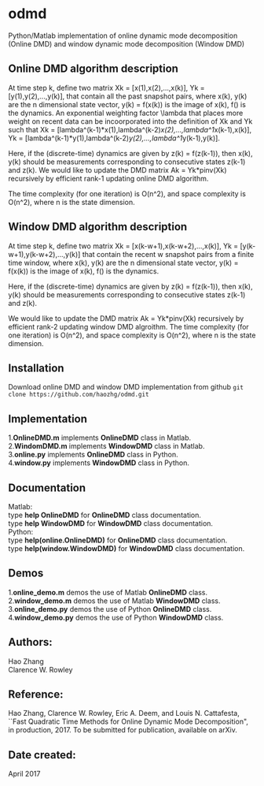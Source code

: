 # odmd
Python/Matlab implementation of online dynamic mode decomposition (Online DMD) and window dynamic mode decomposition (Window DMD)

## Online DMD algorithm description
At time step k, define two matrix Xk = [x(1),x(2),...,x(k)], Yk = [y(1),y(2),...,y(k)],
that contain all the past snapshot pairs, where x(k), y(k) are the n dimensional state vector, y(k) = f(x(k)) is the image of x(k), f() is the dynamics. An exponential weighting factor \lambda that places more weight on recent data can be incoorporated into the definition of Xk and Yk such that
Xk = [lambda^(k-1)*x(1),lambda^(k-2)*x(2),...,lambda^1*x(k-1),x(k)], Yk = [lambda^(k-1)*y(1),lambda^(k-2)*y(2),...,lambda^1*y(k-1),y(k)].

Here, if the (discrete-time) dynamics are given by z(k) = f(z(k-1)), then x(k), y(k) should be measurements corresponding to consecutive states z(k-1) and z(k). 
We would like to update the DMD matrix Ak = Yk*pinv(Xk) recursively by efficient rank-1 updating online DMD algorithm. 

The time complexity (for one iteration) is O(n^2), and space complexity is 
O(n^2), where n is the state dimension.

## Window DMD algorithm description
At time step k, define two matrix Xk = [x(k-w+1),x(k-w+2),...,x(k)], Yk = [y(k-w+1),y(k-w+2),...,y(k)] that contain the recent w snapshot pairs from a finite time window, where x(k), y(k) are the n dimensional state vector, y(k) = f(x(k)) is the image of x(k), f() is the dynamics. 

Here, if the (discrete-time) dynamics are given by z(k) = f(z(k-1)), then x(k), y(k)
should be measurements corresponding to consecutive states z(k-1) and z(k). 

We would like to update the DMD matrix Ak = Yk*pinv(Xk) recursively 
by efficient rank-2 updating window DMD algroithm.
The time complexity (for one iteration) is O(n^2), and space complexity is 
O(n^2), where n is the state dimension.

## Installation
Download online DMD and window DMD implementation from github
`git clone https://github.com/haozhg/odmd.git`

## Implementation
1.**OnlineDMD.m** implements **OnlineDMD** class in Matlab.  
2.**WindomDMD.m** implements **WindowDMD** class in Matlab.  
3.**online.py** implements **OnlineDMD** class in Python.  
4.**window.py** implements **WindowDMD** class in Python.

## Documentation
Matlab:  
type **help OnlineDMD** for **OnlineDMD** class documentation.  
type **help WindowDMD** for **WindowDMD** class documentation.  
Python:  
type **help(online.OnlineDMD)** for **OnlineDMD** class documentation.  
type **help(window.WindowDMD)** for **WindowDMD** class documentation.

## Demos
1.**online_demo.m** demos the use of Matlab **OnlineDMD** class.  
2.**window_demo.m** demos the use of Matlab **WindowDMD** class.  
3.**online_demo.py** demos the use of Python **OnlineDMD** class.  
4.**window_demo.py** demos the use of Python **WindowDMD** class.

## Authors:
Hao Zhang  
Clarence W. Rowley

## Reference:
Hao Zhang, Clarence W. Rowley, Eric A. Deem, and Louis N. Cattafesta,
``Fast Quadratic Time Methods for Online Dynamic Mode Decomposition", 
in production, 2017. To be submitted for publication, available on arXiv.

## Date created:
April 2017

